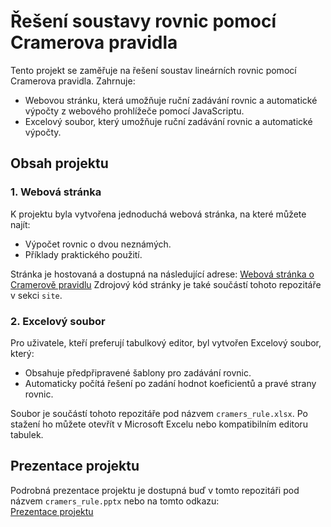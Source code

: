 # Řešení soustavy rovnic pomocí Cramerova pravidla

Tento projekt se zaměřuje na řešení soustav lineárních rovnic pomocí Cramerova pravidla. Zahrnuje:
- Webovou stránku, která umožňuje ruční zadávání rovnic a automatické výpočty z webového prohlížeče pomocí JavaScriptu.
- Excelový soubor, který umožňuje ruční zadávání rovnic a automatické výpočty.

## Obsah projektu

### 1. Webová stránka
K projektu byla vytvořena jednoduchá webová stránka, na které můžete najít:
- Výpočet rovnic o dvou neznámých.
- Příklady praktického použití.

Stránka je hostovaná a dostupná na následující adrese:
[Webová stránka o Cramerově pravidlu](https://cramerovo-pravidlo.netlify.app/)
Zdrojový kód stránky je také součástí tohoto repozitáře v sekci `site`.


### 2. Excelový soubor
Pro uživatele, kteří preferují tabulkový editor, byl vytvořen Excelový soubor, který:
- Obsahuje předpřipravené šablony pro zadávání rovnic.
- Automaticky počítá řešení po zadání hodnot koeficientů a pravé strany rovnic.

Soubor je součástí tohoto repozitáře pod názvem `cramers_rule.xlsx`. Po stažení ho můžete otevřít v Microsoft Excelu nebo kompatibilním editoru tabulek.

## Prezentace projektu
Podrobná prezentace projektu je dostupná buď v tomto repozitáři pod názvem `cramers_rule.pptx` nebo na tomto odkazu:  
[Prezentace projektu](https://1drv.ms/p/s!Ajtcv5NNAjbxgZZ6kIJzeFmFl87vNw?e=YzTBGa)

